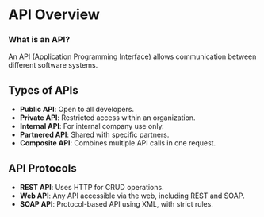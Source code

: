# API Overview

### What is an API?


An API (Application Programming Interface) allows communication between different software systems.

## Types of APIs

- **Public API**: Open to all developers.
- **Private API**: Restricted access within an organization.
- **Internal API**: For internal company use only.
- **Partnered API**: Shared with specific partners.
- **Composite API**: Combines multiple API calls in one request.

## API Protocols

- **REST API**: Uses HTTP for CRUD operations.
- **Web API**: Any API accessible via the web, including REST and SOAP.
- **SOAP API**: Protocol-based API using XML, with strict rules.
